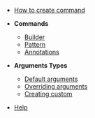 - [How to create command](/)

- **Commands**
    - [Builder](pages/commands/builder.md)
    - [Pattern](pages/commands/pattern.md)
    - [Annotations](pages/commands/annotations.md)

- **Arguments Types**
  - [Default arguments](pages/arguments/default.md)
  - [Overriding arguments](pages/arguments/override.md)
  - [Creating custom](pages/arguments/create.md)

- [Help](pages/help.md)
